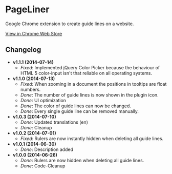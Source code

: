 # PageLiner

Google Chrome extension to create guide lines on a website.

[View in Chrome Web Store](https://chrome.google.com/webstore/detail/pageliner/nepakmljodobhlbbkpobblnifmhclemh)

## Changelog
- **v1.1.1 (2014-07-14)**
    - *Fixed*: Implemented jQuery Color Picker because the behaviour of HTML 5 color-input isn't that reliable on all operating systems.
- **v1.1.0 (2014-07-13)**
    - *Fixed*: When zooming in a document the positions in tooltips are float numbers.
    - *Done*: The number of guide lines is now shown in the plugin icon.
    - *Done*: UI optimization
    - *Done*: The color of guide lines can now be changed.
    - *Done*: Every single guide line can be removed manually.
- **v1.0.3 (2014-07-10)**
    - *Done*: Updated translations (en)
    - *Done*: Cleanup
- **v1.0.2 (2014-07-01)**
    - *Fixed*: Rulers are now instantly hidden when deleting all guide lines.
- **v1.0.1 (2014-06-30)**
    - *Done*: Description added
- **v1.0.0 (2014-06-26)**
    - *Done*: Rulers are now hidden when deleting all guide lines.
    - *Done*: Code-Cleanup
